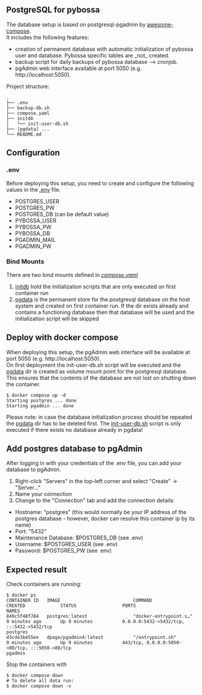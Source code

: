 ## PostgreSQL for pybossa
The database setup is based on postgresql-pgadmin by [awesome-compose](https://github.com/docker/awesome-compose/tree/master/postgresql-pgadmin).  
It includes the following features:
- creation of permanent database with automatic initialization of pybossa user and database. Pybossa specific tables are \_not\_ created.
- backup script for daily backups of pybossa database --> cronjob.
- pgAdmin web interface available at port 5050 (e.g. http://localhost:5050).

Project structure:
```
.
├── .env
├── backup-db.sh
├── compose.yaml
├── initdb
│   └── init-user-db.sh
├── [pgdata] ...
└── README.md
```

## Configuration

### .env
Before deploying this setup, you need to create and configure the following values in the [.env](.env) file.
- POSTGRES_USER
- POSTGRES_PW
- POSTGRES_DB (can be default value)
- PYBOSSA_USER
- PYBOSSA_PW
- PYBOSSA_DB
- PGADMIN_MAIL
- PGADMIN_PW

### Bind Mounts
There are two bind mounts defined in [_compose.yaml_](compose.yaml) 
1. [initdb](initdb) hold the initialization scripts that are only executed on first container run
2. [pgdata]() is the permanent store for the postgresql database on the host system and created on first container run. If the dir exists already and contains a functioning database then that database will be used and the initialization script will be skipped
 
## Deploy with docker compose
When deploying this setup, the pgAdmin web interface will be available at port 5050 (e.g. http://localhost:5050).  
On first deployment the init-user-db.sh script will be executed and the [pgdata]() dir is created as volume mount point for the postgresql database. 
This ensures that the contents of the database are not lost on shutting down the container.

``` shell
$ docker compose up -d
Starting postgres ... done
Starting pgadmin ... done
```
Please note: in case the database initialization process should be repeated the [pgdata]() dir has to be deleted first. The [init-user-db.sh](initdb/init-user-db.sh) script is only executed if there exists no database already in pgdata! 

## Add postgres database to pgAdmin
After logging in with your credentials of the .env file, you can add your database to pgAdmin. 
1. Right-click "Servers" in the top-left corner and select "Create" -> "Server..."
2. Name your connection
3. Change to the "Connection" tab and add the connection details:
- Hostname: "postgres" (this would normally be your IP address of the postgres database - however, docker can resolve this container ip by its name)
- Port: "5432"
- Maintenance Database: $POSTGRES_DB (see .env)
- Username: $POSTGRES_USER (see .env)
- Password: $POSTGRES_PW (see .env)
  
## Expected result

Check containers are running:
```
$ docker ps
CONTAINER ID   IMAGE                           COMMAND                  CREATED             STATUS                 PORTS                                                                                  NAMES
849c5f48f784   postgres:latest                 "docker-entrypoint.s…"   9 minutes ago       Up 9 minutes           0.0.0.0:5432->5432/tcp, :::5432->5432/tcp                                              postgres
d3cde3b455ee   dpage/pgadmin4:latest           "/entrypoint.sh"         9 minutes ago       Up 9 minutes           443/tcp, 0.0.0.0:5050->80/tcp, :::5050->80/tcp                                         pgadmin
```

Stop the containers with
``` shell
$ docker compose down
# To delete all data run:
$ docker compose down -v
```
